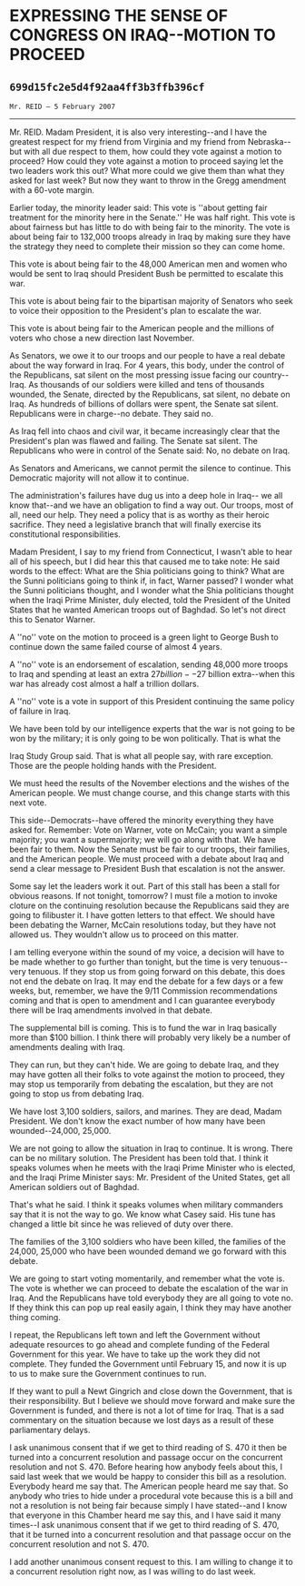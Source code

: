 # EXPRESSING THE SENSE OF CONGRESS ON IRAQ--MOTION TO PROCEED
## `699d15fc2e5d4f92aa4ff3b3ffb396cf`
`Mr. REID — 5 February 2007`

---


Mr. REID. Madam President, it is also very interesting--and I have 
the greatest respect for my friend from Virginia and my friend from 
Nebraska--but with all due respect to them, how could they vote against 
a motion to proceed? How could they vote against a motion to proceed 
saying let the two leaders work this out? What more could we give them 
than what they asked for last week? But now they want to throw in the 
Gregg amendment with a 60-vote margin.

Earlier today, the minority leader said: This vote is ''about getting 
fair treatment for the minority here in the Senate.'' He was half 
right. This vote is about fairness but has little to do with being fair 
to the minority. The vote is about being fair to 132,000 troops already 
in Iraq by making sure they have the strategy they need to complete 
their mission so they can come home.

This vote is about being fair to the 48,000 American men and women 
who would be sent to Iraq should President Bush be permitted to 
escalate this war.

This vote is about being fair to the bipartisan majority of Senators 
who seek to voice their opposition to the President's plan to escalate 
the war.

This vote is about being fair to the American people and the millions 
of voters who chose a new direction last November.

As Senators, we owe it to our troops and our people to have a real 
debate about the way forward in Iraq. For 4 years, this body, under the 
control of the Republicans, sat silent on the most pressing issue 
facing our country--Iraq. As thousands of our soldiers were killed and 
tens of thousands wounded, the Senate, directed by the Republicans, sat 
silent, no debate on Iraq. As hundreds of billions of dollars were 
spent, the Senate sat silent. Republicans were in charge--no debate. 
They said no.

As Iraq fell into chaos and civil war, it became increasingly clear 
that the President's plan was flawed and failing. The Senate sat 
silent. The Republicans who were in control of the Senate said: No, no 
debate on Iraq.

As Senators and Americans, we cannot permit the silence to continue. 
This Democratic majority will not allow it to continue.

The administration's failures have dug us into a deep hole in Iraq--
we all know that--and we have an obligation to find a way out. Our 
troops, most of all, need our help. They need a policy that is as 
worthy as their heroic sacrifice. They need a legislative branch that 
will finally exercise its constitutional responsibilities.

Madam President, I say to my friend from Connecticut, I wasn't able 
to hear all of his speech, but I did hear this that caused me to take 
note: He said words to the effect: What are the Shia politicians going 
to think? What are the Sunni politicians going to think if, in fact, 
Warner passed? I wonder what the Sunni politicians thought, and I 
wonder what the Shia politicians thought when the Iraqi Prime Minister, 
duly elected, told the President of the United States that he wanted 
American troops out of Baghdad. So let's not direct this to Senator 
Warner.

A ''no'' vote on the motion to proceed is a green light to George 
Bush to continue down the same failed course of almost 4 years.

A ''no'' vote is an endorsement of escalation, sending 48,000 more 
troops to Iraq and spending at least an extra $27 billion--$27 billion 
extra--when this war has already cost almost a half a trillion dollars.


A ''no'' vote is a vote in support of this President continuing the 
same policy of failure in Iraq.

We have been told by our intelligence experts that the war is not 
going to be won by the military; it is only going to be won 
politically. That is what the


Iraq Study Group said. That is what all people say, with rare 
exception. Those are the people holding hands with the President.

We must heed the results of the November elections and the wishes of 
the American people. We must change course, and this change starts with 
this next vote.

This side--Democrats--have offered the minority everything they have 
asked for. Remember: Vote on Warner, vote on McCain; you want a simple 
majority; you want a supermajority; we will go along with that. We have 
been fair to them. Now the Senate must be fair to our troops, their 
families, and the American people. We must proceed with a debate about 
Iraq and send a clear message to President Bush that escalation is not 
the answer.

Some say let the leaders work it out. Part of this stall has been a 
stall for obvious reasons. If not tonight, tomorrow? I must file a 
motion to invoke cloture on the continuing resolution because the 
Republicans said they are going to filibuster it. I have gotten letters 
to that effect. We should have been debating the Warner, McCain 
resolutions today, but they have not allowed us. They wouldn't allow us 
to proceed on this matter.

I am telling everyone within the sound of my voice, a decision will 
have to be made whether to go further than tonight, but the time is 
very tenuous--very tenuous. If they stop us from going forward on this 
debate, this does not end the debate on Iraq. It may end the debate for 
a few days or a few weeks, but, remember, we have the 9/11 Commission 
recommendations coming and that is open to amendment and I can 
guarantee everybody there will be Iraq amendments involved in that 
debate.

The supplemental bill is coming. This is to fund the war in Iraq 
basically more than $100 billion. I think there will probably very 
likely be a number of amendments dealing with Iraq.

They can run, but they can't hide. We are going to debate Iraq, and 
they may have gotten all their folks to vote against the motion to 
proceed, they may stop us temporarily from debating the escalation, but 
they are not going to stop us from debating Iraq.

We have lost 3,100 soldiers, sailors, and marines. They are dead, 
Madam President. We don't know the exact number of how many have been 
wounded--24,000, 25,000.

We are not going to allow the situation in Iraq to continue. It is 
wrong. There can be no military solution. The President has been told 
that. I think it speaks volumes when he meets with the Iraqi Prime 
Minister who is elected, and the Iraqi Prime Minister says: Mr. 
President of the United States, get all American soldiers out of 
Baghdad.

That's what he said. I think it speaks volumes when military 
commanders say that it is not the way to go. We know what Casey said. 
His tune has changed a little bit since he was relieved of duty over 
there.

The families of the 3,100 soldiers who have been killed, the families 
of the 24,000, 25,000 who have been wounded demand we go forward with 
this debate.

We are going to start voting momentarily, and remember what the vote 
is. The vote is whether we can proceed to debate the escalation of the 
war in Iraq. And the Republicans have told everybody they are all going 
to vote no. If they think this can pop up real easily again, I think 
they may have another thing coming.

I repeat, the Republicans left town and left the Government without 
adequate resources to go ahead and complete funding of the Federal 
Government for this year. We have to take up the work they did not 
complete. They funded the Government until February 15, and now it is 
up to us to make sure the Government continues to run.

If they want to pull a Newt Gingrich and close down the Government, 
that is their responsibility. But I believe we should move forward and 
make sure the Government is funded, and there is not a lot of time for 
Iraq. That is a sad commentary on the situation because we lost days as 
a result of these parliamentary delays.

I ask unanimous consent that if we get to third reading of S. 470 it 
then be turned into a concurrent resolution and passage occur on the 
concurrent resolution and not S. 470. Before hearing how anybody feels 
about this, I said last week that we would be happy to consider this 
bill as a resolution. Everybody heard me say that. The American people 
heard me say that. So anybody who tries to hide under a procedural vote 
because this is a bill and not a resolution is not being fair because 
simply I have stated--and I know that everyone in this Chamber heard me 
say this, and I have said it many times--I ask unanimous consent that 
if we get to third reading of S. 470, that it be turned into a 
concurrent resolution and that passage occur on the concurrent 
resolution and not S. 470.

I add another unanimous consent request to this. I am willing to 
change it to a concurrent resolution right now, as I was willing to do 
last week.